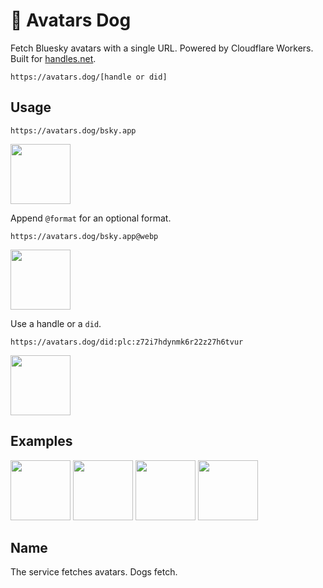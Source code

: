 # 🐶 Avatars Dog

Fetch Bluesky avatars with a single URL. Powered by Cloudflare Workers.
Built for [handles.net](https://handles.net).

```
https://avatars.dog/[handle or did]
```

## Usage

```
https://avatars.dog/bsky.app
```

[<img src="https://avatars.dog/bsky.app" width="96">](https://avatars.dog/bsky.app)

Append `@format` for an optional format.

```
https://avatars.dog/bsky.app@webp
```

[<img src="https://avatars.dog/bsky.app@webp" width="96">](https://avatars.dog/bsky.app@webp)

Use a handle or a `did`.

```
https://avatars.dog/did:plc:z72i7hdynmk6r22z27h6tvur
```

[<img src="https://avatars.dog/did:plc:z72i7hdynmk6r22z27h6tvur" width="96">](https://avatars.dog/did:plc:z72i7hdynmk6r22z27h6tvur)

## Examples

[<img src="https://avatars.dog/bsky.app" width="96">](https://bsky.app/profile/bsky.app) [<img src="https://avatars.dog/nytimes.com" width="96">](https://bsky.app/profile/nytimes.com) [<img src="https://avatars.dog/handles.net" width="96">](https://bsky.app/profile/handles.net) [<img src="https://avatars.dog/shr.ink" width="96">](https://bsky.app/profile/shr.ink)

## Name

The service fetches avatars. Dogs fetch.
